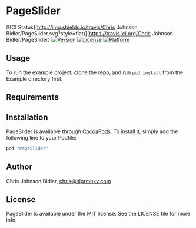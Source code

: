 # PageSlider

[![CI Status](http://img.shields.io/travis/Chris Johnson Bidler/PageSlider.svg?style=flat)](https://travis-ci.org/Chris Johnson Bidler/PageSlider)
[![Version](https://img.shields.io/cocoapods/v/PageSlider.svg?style=flat)](http://cocoapods.org/pods/PageSlider)
[![License](https://img.shields.io/cocoapods/l/PageSlider.svg?style=flat)](http://cocoapods.org/pods/PageSlider)
[![Platform](https://img.shields.io/cocoapods/p/PageSlider.svg?style=flat)](http://cocoapods.org/pods/PageSlider)

## Usage

To run the example project, clone the repo, and run `pod install` from the Example directory first.

## Requirements

## Installation

PageSlider is available through [CocoaPods](http://cocoapods.org). To install
it, simply add the following line to your Podfile:

```ruby
pod "PageSlider"
```

## Author

Chris Johnson Bidler, chris@hlprmnky.com

## License

PageSlider is available under the MIT license. See the LICENSE file for more info.
